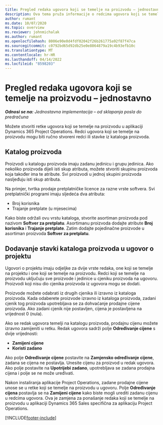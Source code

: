 ```yaml
---
title: Pregled redaka ugovora koji se temelje na proizvodu – jednostavno
description: Ova tema pruža informacije o redcima ugovora koji se temelje na proizvodu.
author: rumant
ms.date: 10/07/2020
ms.topic: overview
ms.reviewer: johnmichalak
ms.author: rumant
ms.openlocfilehash: 8006e90e0d4fdf02042f26b261775a92f87f47ca
ms.sourcegitcommit: c0792bd65d92db25e0e8864879a19c4b93efb10c
ms.translationtype: MT
ms.contentlocale: hr-HR
ms.lasthandoff: 04/14/2022
ms.locfileid: "8598203"
---
```

# <a name="product-based-contract-lines-overview---lite"></a>Pregled redaka ugovora koji se temelje na proizvodu – jednostavno

_**Odnosi se na:** Jednostavna implementacija – od sklapanja posla do predračuna_

Možete stvoriti retke ugovora koji se temelje na proizvodu u aplikaciji Dynamics 365 Project Operations. Redci ugovora koji se temelje na proizvodu mogu biti ručno stvoreni redci ili stavke iz kataloga proizvoda.

## <a name="product-catalog"></a>Katalog proizvoda

Proizvodi u katalogu proizvoda imaju zadanu jedinicu i grupu jedinica. Ako nekoliko proizvoda dijeli isti skup atributa, možete stvoriti skupinu proizvoda koja također ima te atribute. Svi proizvodi u jednoj skupini proizvoda nasljeđuju isti skup atributa.

Na primjer, tvrtka prodaje pretplatničke licence za razne vrste softvera. Svi pretplatnički programi imaju sljedeća dva atributa:

- Broj korisnika
- Trajanje pretplate (u mjesecima)

Kako biste održali ovu vrstu kataloga, stvorite asortiman proizvoda pod nazivom **Softver za pretplatu**. Asortimanu proizvoda dodajte atribute **Broj korisnika** i **Trajanje pretplate**. Zatim dodajte pojedinačne proizvode u asortiman proizvoda **Softver za pretplatu**.

## <a name="add-product-catalog-items-to-a-project-contract"></a>Dodavanje stavki kataloga proizvoda u ugovor o projektu

Ugovori o projektu imaju odjeljke za dvije vrste redaka, one koji se temelje na projektu i one koji se temelje na proizvodu. Redci koji se temelje na proizvodu uključuju sve proizvode i jedinice u cjeniku proizvoda na ugovoru. Proizvodi koji nisu dio cjenika proizvoda iz ugovora mogu se dodati.

Proizvode možete odabrati iz drugih cjenika ili izravno iz kataloga proizvoda. Kada odaberete proizvode izravno iz kataloga proizvoda, zadani cjenik tog proizvoda upotrebljava se za dohvaćanje prodajne cijene proizvoda. Ako zadani cjenik nije postavljen, cijena je postavljena na vrijednost 0 (nula).

Ako se redak ugovora temelji na katalogu proizvoda, prodajnu cijenu možete izravno zamijeniti u retku. Redak ugovora sadrži polje **Određivanje cijene** s dvije vrijednosti:

- **Zamijeni cijene**
- **Koristi zadano**

Ako polje **Određivanje cijene** postavite na **Zamjensko određivanje cijene**, zadana se cijena ne postavlja. Unesite cijenu za proizvod u redak ugovora. Ako polje postavite na **Upotrijebi zadano**, upotrebljava se zadana prodajna cijena i polje se ne može uređivati.

Nakon instaliranja aplikacije Project Operations, zadane prodajne cijene unose se u retke koji se temelje na proizvodu u ugovoru. Polje **Određivanje cijena** postavlja se na **Zamijeni cijene** kako biste mogli urediti zadanu cijenu u redcima ugovora. Ova je zamjena za ponašanje redaka koji se temelje na proizvodu u aplikaciji Dynamics 365 Sales specifična za aplikaciju Project Operations.


[!INCLUDE[footer-include](../../includes/footer-banner.md)]